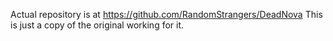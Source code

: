 Actual repository is at https://github.com/RandomStrangers/DeadNova
This is just a copy of the original working for it.
